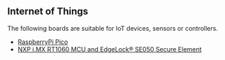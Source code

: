 ## Internet of Things

The following boards are suitable for IoT devices, sensors or controllers.

- [RaspberryPi Pico](/boards/Raspberry-Pi-Foundation/raspberrypi-pico.md)
- [NXP i.MX RT1060 MCU and EdgeLock® SE050 Secure Element](/boards/NXP/imxrt1060.md)
